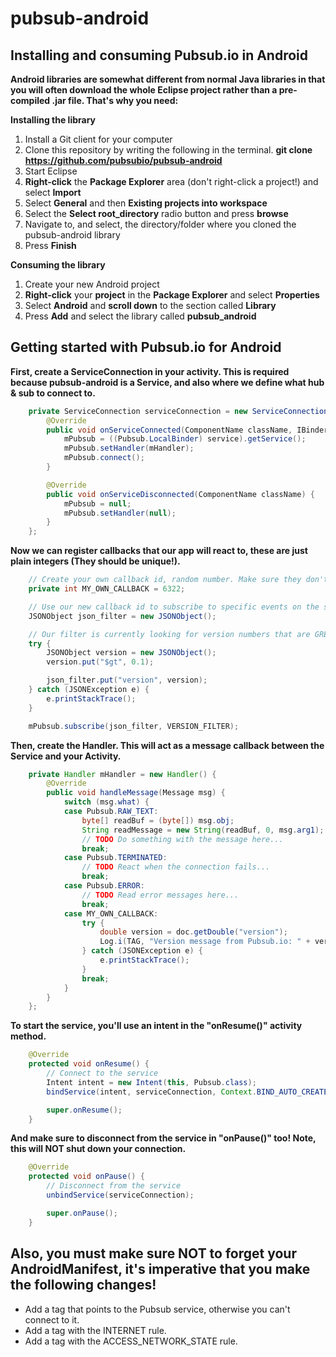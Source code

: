 # pubsub-android


## Installing and consuming Pubsub.io in Android
**Android libraries are somewhat different from normal Java libraries in that you will often download the whole Eclipse project rather than a pre-compiled .jar file. That's why you need:**

**Installing the library**

1. Install a Git client for your computer
2. Clone this repository by writing the following in the terminal. **git clone https://github.com/pubsubio/pubsub-android**
3. Start Eclipse
4. **Right-click** the **Package Explorer** area (don't right-click a project!) and select **Import**
5. Select **General** and then **Existing projects into workspace**
6. Select the **Select root_directory** radio button and press **browse**
7. Navigate to, and select, the directory/folder where you cloned the pubsub-android library
8. Press **Finish**

**Consuming the library**

1. Create your new Android project
2. **Right-click** your **project** in the **Package Explorer** and select **Properties**
3. Select **Android** and **scroll down** to the section called **Library**
4. Press **Add** and select the library called **pubsub_android**

## Getting started with Pubsub.io for Android

**First, create a ServiceConnection in your activity. This is required because pubsub-android is a Service, and also where we define what hub & sub to connect to.**

``` java
	private ServiceConnection serviceConnection = new ServiceConnection() {
		@Override
		public void onServiceConnected(ComponentName className, IBinder service) {
			mPubsub = ((Pubsub.LocalBinder) service).getService();
			mPubsub.setHandler(mHandler);
			mPubsub.connect();
		}

		@Override
		public void onServiceDisconnected(ComponentName className) {
			mPubsub = null;
			mPubsub.setHandler(null);
		}
	};
```

**Now we can register callbacks that our app will react to, these are just plain integers (They should be unique!).**

``` java
	// Create your own callback id, random number. Make sure they don't have the same values as any of the Pubsub constants.
	private int MY_OWN_CALLBACK = 6322;

	// Use our new callback id to subscribe to specific events on the sub
	JSONObject json_filter = new JSONObject();

	// Our filter is currently looking for version numbers that are GREATER THAN 0.1!
	try {
		JSONObject version = new JSONObject();
		version.put("$gt", 0.1);

		json_filter.put("version", version);
	} catch (JSONException e) {
		e.printStackTrace();
	}

	mPubsub.subscribe(json_filter, VERSION_FILTER);
```

**Then, create the Handler. This will act as a message callback between the Service and your Activity.**

``` java
	private Handler mHandler = new Handler() {
		@Override
		public void handleMessage(Message msg) {
			switch (msg.what) {
			case Pubsub.RAW_TEXT:
				byte[] readBuf = (byte[]) msg.obj;
				String readMessage = new String(readBuf, 0, msg.arg1);
				// TODO Do something with the message here...
				break;
			case Pubsub.TERMINATED:
				// TODO React when the connection fails...
				break;
			case Pubsub.ERROR:
				// TODO Read error messages here...
				break;
			case MY_OWN_CALLBACK:
				try {
					double version = doc.getDouble("version");
					Log.i(TAG, "Version message from Pubsub.io: " + version);
				} catch (JSONException e) {
					e.printStackTrace();
				}
				break;
			}
		}
	};
```

**To start the service, you'll use an intent in the "onResume()" activity method.**

``` java
	@Override
	protected void onResume() {
		// Connect to the service
		Intent intent = new Intent(this, Pubsub.class);
		bindService(intent, serviceConnection, Context.BIND_AUTO_CREATE);

		super.onResume();
	}
```

**And make sure to disconnect from the service in "onPause()" too! Note, this will NOT shut down your connection.**

``` java
	@Override
	protected void onPause() {
		// Disconnect from the service
		unbindService(serviceConnection);

		super.onPause();
	}
```

## Also, you must make sure NOT to forget your AndroidManifest, it's imperative that you make the following changes!

* Add a <service> tag that points to the Pubsub service, otherwise you can't connect to it.
* Add a <uses-permission> tag with the INTERNET rule.
* Add a <user-permission> tag with the ACCESS_NETWORK_STATE rule.
